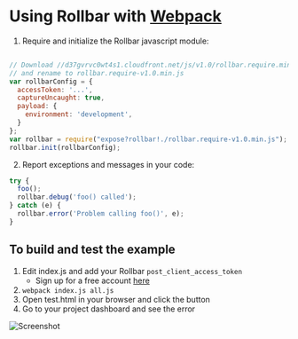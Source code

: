 # Using Rollbar with [Webpack](http://webpack.github.io/)

1. Require and initialize the Rollbar javascript module:

```js

// Download //d37gvrvc0wt4s1.cloudfront.net/js/v1.0/rollbar.require.min.js and place in current directory
// and rename to rollbar.require-v1.0.min.js
var rollbarConfig = {
  accessToken: '...',
  captureUncaught: true,
  payload: {
    environment: 'development',
  }
};
var rollbar = require("expose?rollbar!./rollbar.require-v1.0.min.js"); // Use the expose-loader to expose the global
rollbar.init(rollbarConfig);
```

2. Report exceptions and messages in your code:

```js
try {
  foo();
  rollbar.debug('foo() called');
} catch (e) {
  rollbar.error('Problem calling foo()', e);
}
```

## To build and test the example
1. Edit index.js and add your Rollbar `post_client_access_token`
   - Sign up for a free account [here](https://rollbar.com/signup/)
2. ```webpack index.js all.js```
3. Open test.html in your browser and click the button
4. Go to your project dashboard and see the error

![Screenshot](https://github.com/rollbar/rollbar.js/raw/browserify/examples/browserify/img/screenshot.png)

